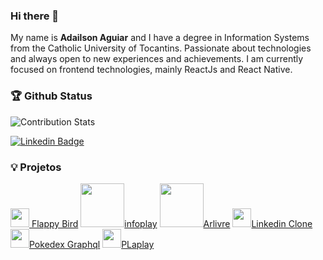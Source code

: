 ### Hi there 👋

My name is **Adailson Aguiar** and I have a degree in Information Systems from the Catholic University of Tocantins. Passionate about technologies and always open to new experiences and achievements. I am currently focused on frontend technologies, mainly ReactJs and React Native.

### 🏆 Github Status
![Contribution Stats](https://github-contribution-stats.vercel.app/api/?username=adailsonaguiar)

[![Linkedin Badge](https://img.shields.io/badge/-LinkedIn-blue?style=flat-square&logo=Linkedin&logoColor=white&link=https://www.linkedin.com/in/adailsonaguiar)](https://www.linkedin.com/in/adailsonaguiar)

### :bulb: Projetos

<a href="https://adailsonaguiar.github.io/flappy-bird/" target="_blank"><img src="https://gbatemp.net/attachments/icon-png.73831" alt="" width="30" /> Flappy Bird</a> 
<a href="https://thirsty-lalande-7cf3a3.netlify.app/" target="_blank"><img src="https://thirsty-lalande-7cf3a3.netlify.app/static/media/logo.978d4a4a.svg" alt="" width="70" />infoplay</a>
<a href="https://ar-livre.vercel.app/" target="_blank"><img src="https://ar-livre.vercel.app/static/media/logo.1c9dc3c2.png" alt="" width="70" />Arlivre</a>
<a href="https://unruffled-newton-1830f3.netlify.app/" target="_blank"><img src="https://upload.wikimedia.org/wikipedia/commons/e/e9/Linkedin_icon.svg" alt="" width="30" />Linkedin Clone</a>
<a href="https://pokedex-with-graphql.vercel.app/" target="_blank"><img src="https://pokedex-with-graphql.vercel.app/static/media/pokebola.2f044472.svg" alt="" width="30" />Pokedex Graphql</a>
<a href="https://laplay-web.herokuapp.com/#/" target="_blank"><img src="https://laplay-web.herokuapp.com/static/media/icon.968d95d4.svg" alt="" width="30" />PLaplay</a>


<!--
**adailsonaguiar/adailsonaguiar** is a ✨ _special_ ✨ repository because its `README.md` (this file) appears on your GitHub profile.

Here are some ideas to get you started:

- 🔭 I’m currently working on ...
- 🌱 I’m currently learning ...
- 👯 I’m looking to collaborate on ...
- 🤔 I’m looking for help with ...
- 💬 Ask me about ...
- 📫 How to reach me: ...
- 😄 Pronouns: ...
- ⚡ Fun fact: ...
-->
